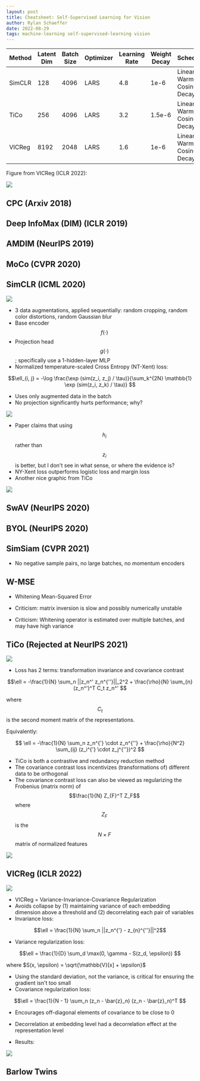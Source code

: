 ```yaml
---
layout: post
title: Cheatsheet: Self-Supervised Learning for Vision
author: Rylan Schaeffer
date: 2022-08-29
tags: machine-learning self-supervised-learning vision
---
```


| Method | Latent Dim | Batch Size | Optimizer | Learning Rate | Weight Decay | Scheduler                   | Epochs | 
|--------|------------|------------|-----------|---------------|------------|-----------------------------|--------|
| SimCLR | 128        | 4096       | LARS      | 4.8           | 1e-6       | Linear Warmup, Cosine Decay | 100    |
| TiCo   | 256        | 4096       | LARS      | 3.2           | 1.5e-6     | Linear Warmup, Cosine Decay | 1000   |
| VICReg | 8192       | 2048       | LARS      | 1.6           | 1e-6       | Linear Warmup, Cosine Decay | 1000   |


Figure from VICReg (ICLR 2022):


![](2022-08-29-SSL-Vision/all_from_vicreg_paper.png)

## CPC (Arxiv 2018)

## Deep InfoMax (DIM) (ICLR 2019)



## AMDIM (NeurIPS 2019)

## MoCo (CVPR 2020)

## SimCLR (ICML 2020)

![](2022-08-29-SSL-Vision/simclr.png)

- 3 data augmentations, applied sequentially: random cropping, random color distortions, random Gaussian blur
- Base encoder $$f(\cdot)$$
- Projection head $$g(\cdot)$$; specifically use a 1-hidden-layer MLP
- Normalized temperature-scaled Cross Entropy (NT-Xent) loss:

$$\ell_{i, j} = -\log \frac{\exp (sim(z_i, z_j) / \tau)}{\sum_k^{2N} \mathbb{1} \exp (sim(z_i, z_k) / \tau)} $$

- Uses only augmented data in the batch
- No projection significantly hurts performance; why?

![](2022-08-29-SSL-Vision/simclr_no_projection.png)

- Paper claims that using $$h_i$$ rather than $$z_i$$ is better, but I don't see in what sense, or where the evidence is?
- NY-Xent loss outperforms logistic loss and margin loss
- Another nice graphic from TiCo
 
![](2022-08-29-SSL-Vision/simclr_in_tico.png)

## SwAV (NeurIPS 2020)

## BYOL (NeurIPS 2020)

## SimSiam (CVPR 2021)

- No negative sample pairs, no large batches, no momentum encoders

## W-MSE

- Whitening Mean-Squared Error

- Criticism: matrix inversion is slow and possibly numerically unstable
- Criticism: Whitening operator is estimated over multiple batches, and may have high variance

## TiCo (Rejected at NeurIPS 2021)

![](2022-08-29-SSL-Vision/tico.png)

- Loss has 2 terms: transformation invariance and covariance contrast

$$\ell = -\frac{1}{N} \sum_n ||z_n^' z_n^{''}||_2^2 + \frac{\rho}{N} \sum_{n} (z_n^')^T C_t z_n^' $$

where $$C_t$$ is the second moment matrix of the representations.

Equivalently:

$$ \ell = -\frac{1}{N} \sum_n z_n^{'} \cdot z_n^{''} + \frac{\rho}{N^2} \sum_{ij} (z_i^{'} \cdot z_j^{''})^2 $$

- TiCo is both a contrastive and redundancy reduction method
- The covariance contrast loss incentivizes (transformations of) different data to be orthogonal
- The covariance contrast loss can also be viewed as regularizing the Frobenius (matrix norm) of $$\frac{1}{N} Z_{F}^T Z_F$$
  where $$Z_F$$ is the $$N \times F$$ matrix of normalized features 

![](2022-08-29-SSL-Vision/tico_results.png)

## VICReg (ICLR 2022)

![](2022-08-29-SSL-Vision/vicreg.png)

- VICReg = Variance-Invariance-Covariance Regularization
- Avoids collapse by (1) maintaining variance of each embedding dimension above a threshold and (2) decorrelating each pair of variables
- Invariance loss:

$$\ell = \frac{1}{N} \sum_n ||z_n^{'} - z_{n}^{''}||^2$$

- Variance regularization loss:

$$\ell = \frac{1}{D} \sum_d \max(0, \gamma - S(z_d, \epsilon)) $$

where $S(x, \epsilon) = \sqrt{\mathbb{V}[x] + \epsilon}$

- Using the standard deviation, not the variance, is critical for ensuring the gradient isn't too small
- Covariance regularization loss:

$$\ell = \frac{1}{N - 1} \sum_n (z_n - \bar{z}_n) (z_n - \bar{z}_n)^T $$

- Encourages off-diagonal elements of covariance to be close to 0
- Decorrelation at embedding level had a decorrelation effect at the representation level

- Results:

![](2022-08-29-SSL-Vision/vicreg_results.png)


## Barlow Twins